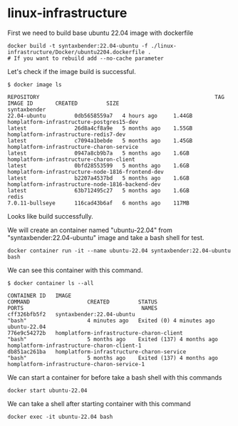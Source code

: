 # linux-infrastructure

First we need to build base ubuntu 22.04 image with dockerfile

```
docker build -t syntaxbender:22.04-ubuntu -f ./linux-infrastructure/Docker/ubuntu2204.dockerfile .
# If you want to rebuild add --no-cache parameter
```

Let's check if the image build is successful.

```
$ docker image ls

REPOSITORY                                                       TAG                  IMAGE ID       CREATED         SIZE
syntaxbender                                                     22.04-ubuntu         0db5658559a7   4 hours ago     1.44GB
homplatform-infrastructure-postgres15-dev                        latest               26d8a4cf8a9e   5 months ago    1.55GB
homplatform-infrastructure-redis7-dev                            latest               c7094a1bebde   5 months ago    1.45GB
homplatform-infrastructure-charon-service                        latest               0947a8cb9b7a   5 months ago    1.6GB
homplatform-infrastructure-charon-client                         latest               0bfd28553599   5 months ago    1.6GB
homplatform-infrastructure-node-1816-frontend-dev                latest               b2207a4537bd   5 months ago    1.6GB
homplatform-infrastructure-node-1816-backend-dev                 latest               63b712495c27   5 months ago    1.6GB
redis                                                            7.0.11-bullseye      116cad43b6af   6 months ago    117MB
```

Looks like build successfully.

We will create an container named "ubuntu-22.04" from "syntaxbender:22.04-ubuntu" image and take a bash shell for test.

```
docker container run -it --name ubuntu-22.04 syntaxbender:22.04-ubuntu bash
```

We can see this container with this command.

```
$ docker container ls --all

CONTAINER ID   IMAGE                                                                   COMMAND                  CREATED         STATUS                      PORTS                                     NAMES
cff326bfb5f2   syntaxbender:22.04-ubuntu                                               "bash"                   4 minutes ago   Exited (0) 4 minutes ago                                              ubuntu-22.04
776e9c54272b   homplatform-infrastructure-charon-client                                "bash"                   5 months ago    Exited (137) 4 months ago                                             homplatform-infrastructure-charon-client-1
db851ac261ba   homplatform-infrastructure-charon-service                               "bash"                   5 months ago    Exited (137) 4 months ago                                             homplatform-infrastructure-charon-service-1
```

We can start a container for before take a bash shell with this commands

```
docker start ubuntu-22.04
```

We can take a shell after starting container with this command

```
docker exec -it ubuntu-22.04 bash
```
